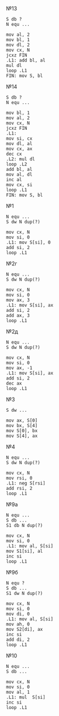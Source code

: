 №13

```x86asm
S db ?
N equ ...

mov al, 2
mov bl, 1
mov dl, 2
mov cx, N
jcxz FIN
.L1: add bl, al
mul dl
loop .L1
FIN: mov S, bl
```

№14



```x86asm
S db ?
N equ ...

mov bl, 1
mov al, 2
mov cx, N
jcxz FIN
.L1:
mov si, cx
mov dl, al
mov cx, ax
dec cx
.L2: mul dl
loop .L2
add bl, al
mov al, dl
inc al
mov cx, si
loop .L1
FIN: mov S, bl
```

№1

```x86asm
N equ ...
S dw N dup(?)

mov cx, N
mov si, 0
.L1: mov S[si], 0
add si, 2
loop .L1
```

№2г

```x86asm
N equ ...
S dw N dup(?)

mov cx, N
mov si, 0
mov ax, 3
.L1: mov S[si], ax
add si, 2
add ax, 3
loop .L1
```

№2д

```x86asm
N equ ...
S dw N dup(?)

mov cx, N
mov si, 0
mov ax, -1
.L1: mov S[si], ax
add si, 2
dec ax
loop .L1
```

№3

```x86asm
S dw ...

mov ax, S[0]
mov bx, S[4]
mov S[0], bx
mov S[4], ax
```

№4

```x86asm
N equ ...
S dw N dup(?)

mov cx, N
mov rsi, 0
.L1: neg S[rsi]
add rsi, 2
loop .L1
```

№9а

```x86asm
N equ ...
S db ...
S1 db N dup(?)

mov cx, N
mov si, 0
.L1: mov al, S[si]
mov S1[si], al
inc si
loop .L1
```

№9б

```x86asm
N equ ?
S db ...
S1 dw N dup(?)

mov cx, N
mov si, 0
mov di, 0
.L1: mov al, S[si]
mov ah, 0
mov S2[di], ax
inc si
add di, 2
loop .L1
```

№10

```x86asm
N equ ...
S db ...

mov cx, N
mov si, 0
mov al, 1
.L1: mul  S[si]
inc si
loop .L1
```
